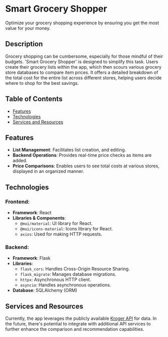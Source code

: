 # Smart Grocery Shopper

Optimize your grocery shopping experience by ensuring you get the most value for your money.

## Description

Grocery shopping can be cumbersome, especially for those mindful of their budgets. 'Smart Grocery Shopper' is designed to simplify this task. Users create their grocery lists within the app, which then scours various grocery store databases to compare item prices. It offers a detailed breakdown of the total cost for the entire list across different stores, helping users decide where to shop for the best savings.

## Table of Contents

- [Features](https://chat.openai.com/c/a006a96a-5a61-45a9-9259-a5a8461ad8b4#features)
- [Technologies](https://chat.openai.com/c/a006a96a-5a61-45a9-9259-a5a8461ad8b4#technologies)
- [Services and Resources](https://chat.openai.com/c/a006a96a-5a61-45a9-9259-a5a8461ad8b4#services-and-resources)

## Features

- **List Management**: Facilitates list creation, and editing.
- **Backend Operations**: Provides real-time price checks as items are added.
- **Price Comparisons**: Enables users to see total costs at various stores, displayed in an organized manner.

## Technologies

### Frontend:

- **Framework**: React
- **Libraries & Components**:
    - `@mui/material`: UI library for React.
    - `@mui/icons-material`: Icons library for React.
    - `axios`: Used for making HTTP requests.

### Backend:

- **Framework**: Flask
- **Libraries**:
    - `flask_cors`: Handles Cross-Origin Resource Sharing.
    - `flask_migrate`: Manages database migrations.
    - `httpx`: Asynchronous HTTP client.
    - `asyncio`: Handles asynchronous operations.
- **Database**: SQLAlchemy (ORM)

## Services and Resources

Currently, the app leverages the publicly available [Kroger API](https://developer.kroger.com/reference/) for data. In the future, there's potential to integrate with additional API services to further enhance the comparison and recommendation capabilities.
